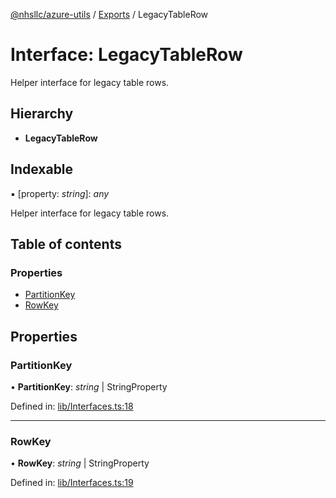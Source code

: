 [@nhsllc/azure-utils](../README.md) / [Exports](../modules.md) / LegacyTableRow

# Interface: LegacyTableRow

Helper interface for legacy table rows.

## Hierarchy

* **LegacyTableRow**

## Indexable

▪ [property: *string*]: *any*

Helper interface for legacy table rows.

## Table of contents

### Properties

- [PartitionKey](legacytablerow.md#partitionkey)
- [RowKey](legacytablerow.md#rowkey)

## Properties

### PartitionKey

• **PartitionKey**: *string* | StringProperty

Defined in: [lib/Interfaces.ts:18](https://github.com/nhsllc/azure-utils/blob/6ef1e3a/lib/Interfaces.ts#L18)

___

### RowKey

• **RowKey**: *string* | StringProperty

Defined in: [lib/Interfaces.ts:19](https://github.com/nhsllc/azure-utils/blob/6ef1e3a/lib/Interfaces.ts#L19)
